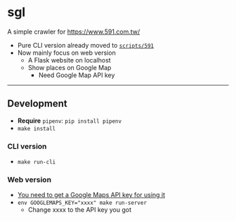 # sgl

A simple crawler for <https://www.591.com.tw/>

- Pure CLI version already moved to [`scripts/591`](./scripts/591)
- Now mainly focus on web version
    - A Flask website on localhost
    - Show places on Google Map
        - Need Google Map API key

---

## Development

- **Require** `pipenv`: `pip install pipenv`
- `make install`

### CLI version

- `make run-cli`

### Web version

- [You need to get a Google Maps API key for using it](https://developers.google.com/maps/documentation/javascript/get-api-key)
- `env GOOGLEMAPS_KEY="xxxx" make run-server`
    - Change xxxx to the API key you got

